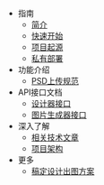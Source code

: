 * 指南
    * [简介](articles/1687849059649.md)
    * [快速开始](articles/1689319644311.md)
    * [项目起源](articles/1689319986889.md)
    * [私有部署](articles/1689323321667.md)
* 功能介绍
    * [PSD上传规范](articles/1687855172725.md)
* API接口文档
    * [设计器接口](https://xp.palxp.com/apidoc/index.html)
    * [图片生成器接口](https://xp.palxp.com/apidoc/screenshot.html)
* 深入了解
    * [相关技术文章](articles/1689321018561.md)
    * [项目架构](articles/1689321259854.md)
* 更多
    * [稿定设计出图方案](articles/1689320598619.md)
